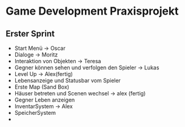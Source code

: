 # Game Development Praxisprojekt
## Erster Sprint
- Start Menü -> Oscar
- Dialoge -> Moritz
- Interaktion von Objekten -> Teresa
- Gegner können sehen und verfolgen den Spieler -> Lukas
- Level Up -> Alex(fertig)
- Lebensanzeige und Statusbar vom Spieler
- Erste Map (Sand Box)
- Häuser betreten und Scenen wechsel -> alex (fertig)
- Gegner Leben anzeigen
- InventarSystem -> Alex
- SpeicherSystem
- 

